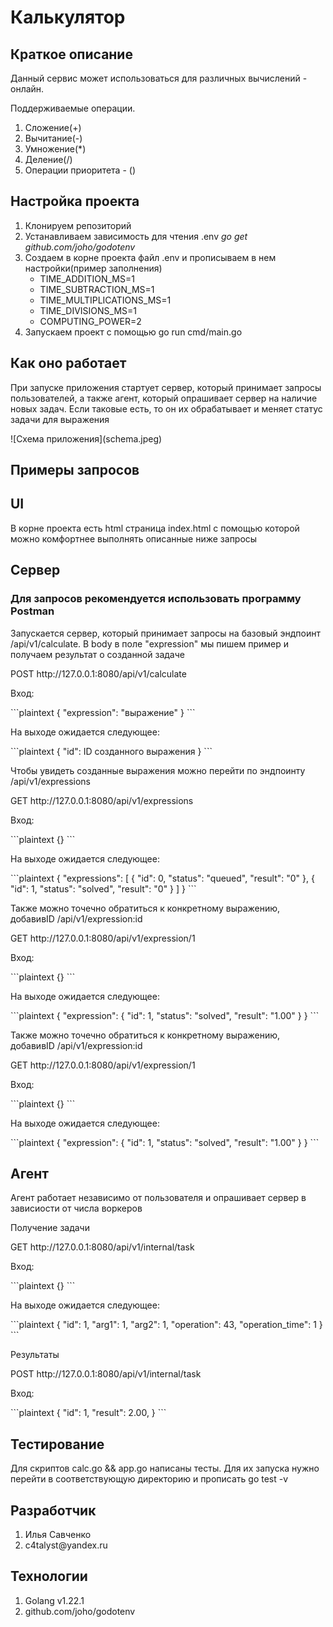 <H1>Калькулятор</H1>

<h2>Краткое описание</h2>
<p>Данный сервис может использоваться для различных вычислений - онлайн.</p>
<p>Поддерживаемые операции.
<ol>
  <li>Сложение(+)</li>
  <li>Вычитание(-)</li>
  <li>Умножение(*)</li>
  <li>Деление(/)</li>
  <li>Операции приоритета - ()</li>
</ol>
</p>

<h2>Настройка проекта</h2>
<ol>
  <li>Клонируем репозиторий</li>
  <li>Устанавливаем зависимость для чтения .env <i>go get github.com/joho/godotenv</i></li>
  <li>Создаем в корне проекта файл .env и прописываем в нем настройки(пример заполнения)
  <ul>
    <li>TIME_ADDITION_MS=1</li>
    <li>TIME_SUBTRACTION_MS=1</li>
    <li>TIME_MULTIPLICATIONS_MS=1</li>
    <li>TIME_DIVISIONS_MS=1</li>
    <li>COMPUTING_POWER=2</li>
  </ul>
  </li>
  <li>Запускаем проект с помощью go run cmd/main.go</li>
</ol>

<h2>Как оно работает</h2>
<p>При запуске приложения стартует сервер, который принимает запросы пользователей, а также агент,
который опрашивает сервер на наличие новых задач. Если таковые есть, то он их обрабатывает и меняет статус 
задачи для выражения</p>
![Схема приложения](schema.jpeg)

<h2>Примеры запросов</h2>

<h2>UI</h2>
<p>В корне проекта есть html страница index.html с помощью которой можно комфортнее выполнять описанные ниже запросы</p>

<h2>Сервер</h2>
<h3>Для запросов рекомендуется использовать программу Postman</h3>
<p>Запускается сервер, который принимает запросы на базовый эндпоинт /api/v1/calculate.
  В body в поле "expression" мы пишем пример и получаем результат о созданной задаче
</p>
<p>POST http://127.0.0.1:8080/api/v1/calculate</p>
<p>Вход:</p>
```plaintext
{
    "expression": "выражение"
}
```
<p>На выходе ожидается следующее:</p>
```plaintext
{
    "id": ID созданного выражения
}
```

<p>Чтобы увидеть созданные выражения можно перейти по эндпоинту /api/v1/expressions</p>
<p>GET http://127.0.0.1:8080/api/v1/expressions</p>
<p>Вход:</p>
```plaintext
{}
```
<p>На выходе ожидается следующее:</p>
```plaintext
{
    "expressions": [
        {
            "id": 0,
            "status": "queued",
            "result": "0"
        },
        {
            "id": 1,
            "status": "solved",
            "result": "0"
        }
    ]
}
```

<p>Также можно точечно обратиться к конкретному выражению, добавивID /api/v1/expression:id</p>
<p>GET http://127.0.0.1:8080/api/v1/expression/1</p>
<p>Вход:</p>
```plaintext
{}
```
<p>На выходе ожидается следующее:</p>
```plaintext
{
    "expression": {
        "id": 1,
        "status": "solved",
        "result": "1.00"
    }
}
```

<p>Также можно точечно обратиться к конкретному выражению, добавивID /api/v1/expression:id</p>
<p>GET http://127.0.0.1:8080/api/v1/expression/1</p>
<p>Вход:</p>
```plaintext
{}
```
<p>На выходе ожидается следующее:</p>
```plaintext
{
    "expression": {
        "id": 1,
        "status": "solved",
        "result": "1.00"
    }
}
```

<h2>Агент</h2>
Агент работает независимо от пользователя и опрашивает сервер в зависиости от числа воркеров
<p>Получение задачи</p>
<p>GET http://127.0.0.1:8080/api/v1/internal/task</p>
<p>Вход:</p>
```plaintext
{}
```
<p>На выходе ожидается следующее:</p>
```plaintext
{
    "id": 1,
    "arg1": 1,
    "arg2": 1,
    "operation": 43,
    "operation_time": 1
}
```
<p>Результаты</p>
<p>POST http://127.0.0.1:8080/api/v1/internal/task</p>
<p>Вход:</p>
```plaintext
{
  "id": 1,
  "result": 2.00,
}
```


<h2>Тестирование</h2>

<p>Для скриптов calc.go && app.go написаны тесты. Для их запуска нужно перейти в соответствующую директорию и прописать go test -v</p>

<h2>Разработчик</h2>
<ol>
  <li>Илья Савченко</li>
  <li>c4talyst@yandex.ru</li>
</ol>

<h2>Технологии</h2>
<ol>
  <li>Golang v1.22.1</li>
  <li>github.com/joho/godotenv</li>
</ol>
